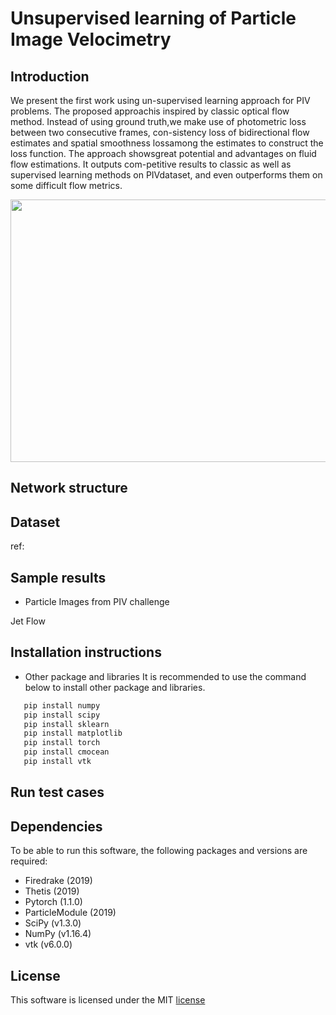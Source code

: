 # Unsupervised learning of Particle Image Velocimetry

## Introduction
We present the first work using un-supervised learning approach for PIV problems. The proposed approachis inspired by classic optical flow method. Instead of using ground truth,we make use of photometric loss between two consecutive frames, con-sistency loss of bidirectional flow estimates and spatial smoothness lossamong the estimates to construct the loss function. The approach showsgreat potential and advantages on fluid flow estimations. It outputs com-petitive results to classic as well as supervised learning methods on PIVdataset, and even outperforms them on some difficult flow metrics.

<p align="center">
  <img src="https://user-images.githubusercontent.com/33411325/64025420-8e70b600-cb34-11e9-9545-1f279c2a12a1.png" width="619" height="420"><br>
</p>

## Network structure


## Dataset

ref:

## Sample results

- Particle Images from PIV challenge

Jet Flow




## Installation instructions
- Other package and libraries
It is recommended to use the command below to install other package and libraries.
```bash
   pip install numpy
   pip install scipy
   pip install sklearn 
   pip install matplotlib
   pip install torch
   pip install cmocean
   pip install vtk
```

## Run test cases




## Dependencies
To be able to run this software, the following packages and versions are required:

- Firedrake (2019)
- Thetis (2019)
- Pytorch (1.1.0)
- ParticleModule (2019)
- SciPy (v1.3.0)
- NumPy (v1.16.4)
- vtk (v6.0.0)


## License
This software is licensed under the MIT [license](https://github.com/msc-acse/acse-9-independent-research-project-erizmr/blob/master/License)
